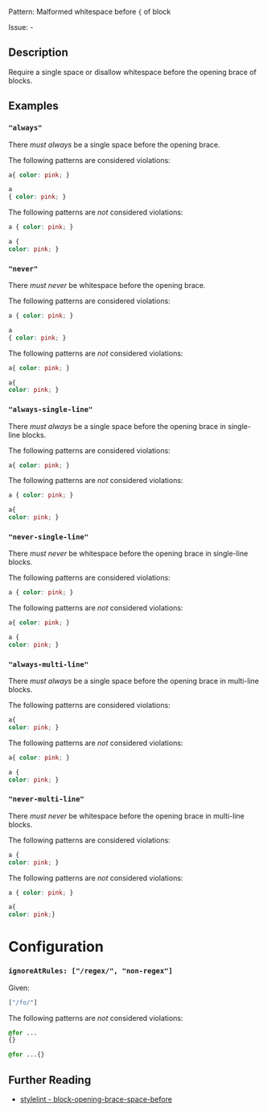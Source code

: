 Pattern: Malformed whitespace before `{` of block

Issue: -

## Description

Require a single space or disallow whitespace before the opening brace of blocks.

## Examples

### `"always"`

There *must always* be a single space before the opening brace.

The following patterns are considered violations:

```css
a{ color: pink; }
```

```css
a
{ color: pink; }
```

The following patterns are *not* considered violations:

```css
a { color: pink; }
```

```css
a {
color: pink; }
```

### `"never"`

There *must never* be whitespace before the opening brace.

The following patterns are considered violations:

```css
a { color: pink; }
```

```css
a
{ color: pink; }
```

The following patterns are *not* considered violations:

```css
a{ color: pink; }
```

```css
a{
color: pink; }
```

### `"always-single-line"`

There *must always* be a single space before the opening brace in single-line blocks.

The following patterns are considered violations:

```css
a{ color: pink; }
```

The following patterns are *not* considered violations:

```css
a { color: pink; }
```

```css
a{
color: pink; }
```

### `"never-single-line"`

There *must never* be whitespace before the opening brace in single-line blocks.

The following patterns are considered violations:

```css
a { color: pink; }
```

The following patterns are *not* considered violations:

```css
a{ color: pink; }
```

```css
a {
color: pink; }
```

### `"always-multi-line"`

There *must always* be a single space before the opening brace in multi-line blocks.

The following patterns are considered violations:

```css
a{
color: pink; }
```

The following patterns are *not* considered violations:

```css
a{ color: pink; }
```

```css
a {
color: pink; }
```

### `"never-multi-line"`

There *must never* be whitespace before the opening brace in multi-line blocks.

The following patterns are considered violations:

```css
a {
color: pink; }
```

The following patterns are *not* considered violations:

```css
a { color: pink; }
```

```css
a{
color: pink;}
```

# Configuration

### `ignoreAtRules: ["/regex/", "non-regex"]`

Given:

```js
["/fo/"]
```

The following patterns are *not* considered violations:

```css
@for ...
{}
```

```css
@for ...{}
```

## Further Reading

* [stylelint - block-opening-brace-space-before](https://stylelint.io/user-guide/rules/block-opening-brace-space-before)